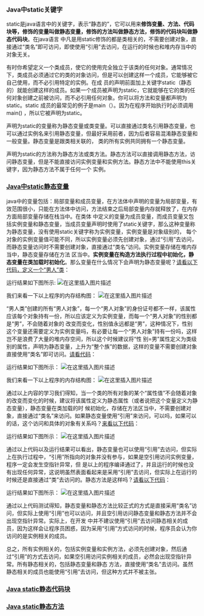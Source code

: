 ### Java中static关键字

static是java语言中的关键字，表示“静态的”，它可以用来**修饰变量、方法、代码块等，修饰的变量叫做静态变量，修饰的方法叫做静态方法，修饰的代码块叫做静态代码块**。在java语言
中凡是用static修饰的都是类相关的，不需要创建对象，直接通过“类名”即可访问，即使使用“引用”去访问，在运行的时候也和堆内存当中的对象无关。


有时你希望定义一个类成员，使它的使用完全独立于该类的任何对象。通常情况下，类成员必须通过它的类的对象访问，但是可以创建这样一个成员，它能够被它自己使用，而不必引用特定的实例。在成
员的声明前面加上关键字static（静态的）就能创建这样的成员。如果一个成员被声明为static，它就能够在它的类的任何对象创建之前被访问，而不必引用任何对象。你可以将方法和变量都声明为
static。static 成员的最常见的例子是main（）。因为在程序开始执行时必须调用main() ，所以它被声明为static。


声明为static的变量称为静态变量或类变量。可以直接通过类名引用静态变量，也可以通过实例名来引用静态变量，但最好采用前者，因为后者容易混淆静态变量和一般变量。静态变量是跟类相关联的，
类的所有实例共同拥有一个静态变量。


声明为static的方法称为静态方法或类方法。静态方法可以直接调用静态方法，访问静态变量，但是不能直接访问实例变量和实例方法。静态方法中不能使用this关键字，因为静态方法不属于任何一个
实例。


### [Java中static静态变量](https://github.com/LiuBo-keep/java/tree/master/java_static/src/study/statics/variable)
java中的变量包括：局部变量和成员变量，在方法体中声明的变量为局部变量，有效范围很小，只能在方法体中访问，方法结束之后局部变量内存就释放了，在内存方面局部变量存储在栈当中。在类体
中定义的变量为成员变量，而成员变量又包括实例变量和静态变量，当成员变量声明时使用了static关键字，那么这种变量称为静态变量，没有使用static关键字称为实例变量，实例变量是对象级别的，
每个对象的实例变量值可能不同，所以实例变量必须先创建对象，通过“引用”去访问，而静态变量访问时不需要创建对象，直接通过“类名”访问。实例变量存储在堆内存当中，静态变量存储在方法
区当中。**实例变量在构造方法执行过程中初始化，静态变量在类加载时初始化**。那么变量在什么情况下会声明为静态变量呢？[请看以下代码，定义一个“男人”类](https://github.com/LiuBo-keep/java/tree/master/java_static/src/study/statics/variable/demo01)：

运行结果如下图所示:
![在这里插入图片描述](https://img-blog.csdnimg.cn/20201221105938212.png)

我们来看一下以上程序的内存结构图：
![在这里插入图片描述](https://img-blog.csdnimg.cn/20201221111438232.png?x-oss-process=image/watermark,type_ZmFuZ3poZW5naGVpdGk,shadow_10,text_aHR0cHM6Ly9ibG9nLmNzZG4ubmV0L3FxXzQzMDcyMzk5,size_16,color_FFFFFF,t_70)


“男人类”创建的所有“男人对象”，每一个“男人对象”的身份证号都不一样，该属性应该每个对象持有一份，所以应该定义为实例变量，而每一个“男人对象”的性别都是“男”，不会随着对象的
改变而变化，性别值永远都是“男”，这种情况下，性别这个变量还需要定义为实例变量吗，有必要让每一个“男人对象”持有一份吗，这样岂不是浪费了大量的堆内存空间，所以这个时候建议将“性
别=男”属性定义为类级别的属性，声明为静态变量，上升为“整个族”的数据，这样的变量不需要创建对象直接使用“类名”即可访问。[请看代码](https://github.com/LiuBo-keep/java/tree/master/java_static/src/study/statics/variable/demo02)：

运行结果如下图所示：
![在这里插入图片描述](https://img-blog.csdnimg.cn/20201221120238795.png)


我们来看一下以上程序的内存结构图：
![在这里插入图片描述](https://img-blog.csdnimg.cn/20201221120619216.png?x-oss-process=image/watermark,type_ZmFuZ3poZW5naGVpdGk,shadow_10,text_aHR0cHM6Ly9ibG9nLmNzZG4ubmV0L3FxXzQzMDcyMzk5,size_16,color_FFFFFF,t_70)


通过以上内容的学习我们得知，当一个类的所有对象的某个“属性值”不会随着对象的改变而变化的时候，建议将该属性定义为静态属性（或者说把这个变量定义为静态变量），静态变量在类加载的时
候初始化，存储在方法区当中，不需要创建对象，直接通过“类名”来访问。如果静态变量使用“引用”来访问，可以吗，如果可以的话，这个访问和具体的对象有关系吗？[来看以下代码](https://github.com/LiuBo-keep/java/tree/master/java_static/src/study/statics/variable/demo03)：

运行结果如下图所示：
![在这里插入图片描述](https://img-blog.csdnimg.cn/20201221152707200.png)


通过以上代码以及运行结果可以看出，静态变量也可以使用“引用”去访问，但实际上在执行过程中，“引用”所指向的对象并没有参与，如果是空引用访问实例变量，程序一定会发生空指针异常，但
是以上的程序编译通过了，并且运行的时候也没有出现任何异常，这说明虽然表面看起来是采用“引用”去访问，但实际上在运行的时候还是直接通过“类”去访问的。静态方法是这样吗？[请看以下代码](https://github.com/LiuBo-keep/java/tree/master/java_static/src/study/statics/variable/demo04)：

运行结果如下图所示：
![在这里插入图片描述](https://img-blog.csdnimg.cn/20201221153032172.png)


通过以上代码测试得知，静态变量和静态方法比较正式的方式是直接采用“类名”访问，但实际上使用“引用”也可以访问，并且空引用访问静态变量和静态方法并不会出现空指针异常。实际上，在开发
中并不建议使用“引用”去访问静态相关的成员，因为这样会让程序员困惑，因为采用“引用”方式访问的时候，程序员会认为你访问的是实例相关的成员。

总之，所有实例相关的，包括实例变量和实例方法，必须先创建对象，然后通过“引用”的方式去访问，如果空引用访问实例相关的成员，必然会出现空指针异常。所有静态相关的，包括静态变量和静态
方法，直接使用“类名”去访问。虽然静态相关的成员也能使用“引用”去访问，但这种方式并不被主张。


### [Java static静态代码块](https://github.com/LiuBo-keep/java/tree/master/java_static/src/study/statics/codeBlock)


### [Java static静态方法](https://github.com/LiuBo-keep/java/tree/master/java_static/src/study/statics/method)
